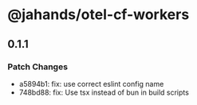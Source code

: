 # @jahands/otel-cf-workers

## 0.1.1

### Patch Changes

- a5894b1: fix: use correct eslint config name
- 748bd88: fix: Use tsx instead of bun in build scripts
